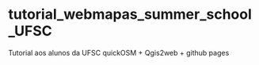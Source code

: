 # tutorial_webmapas_summer_school_UFSC
Tutorial aos alunos da UFSC quickOSM + Qgis2web + github pages
